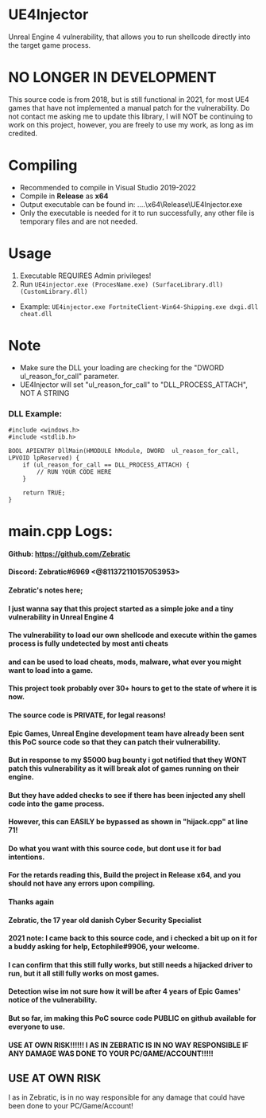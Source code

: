 # UE4Injector
 Unreal Engine 4 vulnerability, that allows you to run shellcode directly into the target game process.

# NO LONGER IN DEVELOPMENT
This source code is from 2018, but is still functional in 2021, for most UE4 games that have not implemented a manual patch for the vulnerability.
Do not contact me asking me to update this library, I will NOT be continuing to work on this project, however, you are freely to use my work, as long as im credited.

# Compiling
- Recommended to compile in Visual Studio 2019-2022
- Compile in **Release** as **x64**
- Output executable can be found in: ....\x64\Release\UE4Injector.exe
- Only the executable is needed for it to run successfully, any other file is temporary files and are not needed.

# Usage
1. Executable REQUIRES Admin privileges!
2. Run ``UE4injector.exe (ProcesName.exe) (SurfaceLibrary.dll) (CustomLibrary.dll)``
- Example: ``UE4injector.exe FortniteClient-Win64-Shipping.exe dxgi.dll cheat.dll``

# Note
- Make sure the DLL your loading are checking for the "DWORD ul_reason_for_call" parameter.
- UE4Injector will set "ul_reason_for_call" to "DLL_PROCESS_ATTACH", NOT A STRING

### DLL Example:
```
#include <windows.h>
#include <stdlib.h>

BOOL APIENTRY DllMain(HMODULE hModule, DWORD  ul_reason_for_call, LPVOID lpReserved) {
    if (ul_reason_for_call == DLL_PROCESS_ATTACH) {
        // RUN YOUR CODE HERE
    }

    return TRUE;
}
```

# main.cpp Logs:
#### Github: https://github.com/Zebratic
#### Discord: Zebratic#6969 <@811372110157053953>

#### Zebratic's notes here;
#### I just wanna say that this project started as a simple joke and a tiny vulnerability in Unreal Engine 4
#### The vulnerability to load our own shellcode and execute within the games process is fully undetected by most anti cheats
#### and can be used to load cheats, mods, malware, what ever you might want to load into a game.
#### This project took probably over 30+ hours to get to the state of where it is now.
#### The source code is PRIVATE, for legal reasons!

#### Epic Games, Unreal Engine development team have already been sent this PoC source code so that they can patch their vulnerability.
#### But in response to my $5000 bug bounty i got notified that they WONT patch this vulnerability as it will break alot of games running on their engine.
#### But they have added checks to see if there has been injected any shell code into the game process.
#### However, this can EASILY be bypassed as shown in "hijack.cpp" at line 71!
#### Do what you want with this source code, but dont use it for bad intentions.
#### For the retards reading this, Build the project in Release x64, and you should not have any errors upon compiling.

#### Thanks again
#### Zebratic, the 17 year old danish Cyber Security Specialist


#### 2021 note: I came back to this source code, and i checked a bit up on it for a buddy asking for help, Ectophile#9906, your welcome.
#### I can confirm that this still fully works, but still needs a hijacked driver to run, but it all still fully works on most games.
#### Detection wise im not sure how it will be after 4 years of Epic Games' notice of the vulnerability.
#### But so far, im making this PoC source code PUBLIC on github available for everyone to use.
#### USE AT OWN RISK!!!!!! I AS IN ZEBRATIC IS IN NO WAY RESPONSIBLE IF ANY DAMAGE WAS DONE TO YOUR PC/GAME/ACCOUNT!!!!!


## USE AT OWN RISK
I as in Zebratic, is in no way responsible for any damage that could have been done to your PC/Game/Account!
